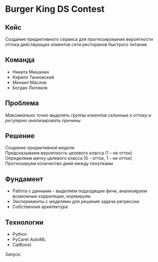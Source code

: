 # Burger King DS Contest

## Кейс
Создание предиктивного сервиса для прогнозирования вероятности оттока действующих клиентов сети ресторанов быстрого питания.

## Команда
- Никита Мишанин
- Кирилл Танковский
- Михаил Маслов
- Богдан Лютиков

## Проблема
*Максимально точно выделять группы клиентов склонные к оттоку и регулярно анализировать причины*

## Решение
*Создание предиктивной модели*  
Предсказываем вероятность целевого класса (1 - не отток)  
Определяем метку целевого класса (0 - отток, 1 - не отток)  
Прогнозируем количество дней между покупками

## Фундамент
- Работа с данными - выделяем подходящие фичи, анализируем возможные корреляции, нормируем 
- Эксперименты с моделями для решения задачи регрессии
- Собственная архитектура

## Технологии
- Python
- PyCaret AutoML
- CatBoost

Запуск:

